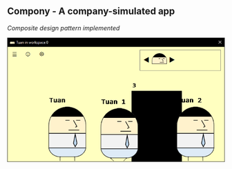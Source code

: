 ## Compony - A company-simulated app
_Composite design pattern implemented_

![demo](screenshot.png)